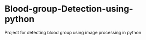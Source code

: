 # Blood-group-Detection-using-python

Project for detecting blood group using image processing in python
